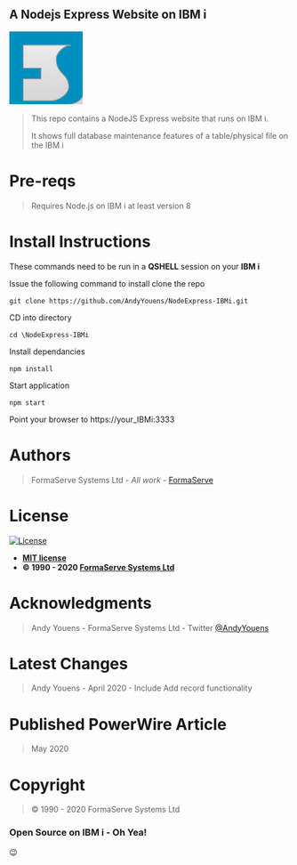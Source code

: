 ## A Nodejs Express Website on IBM i

![FormaServe Logo](https://github.com/AndyYouens/NodeExpress-IBMi/blob/master/public/images/Logo.png)

> This repo contains a NodeJS Express website that runs on IBM i.
>
> It shows full database maintenance features of a table/physical file on the IBM i

# Pre-reqs

> Requires Node.js on IBM i at least version 8

# Install Instructions

These commands need to be run in a **QSHELL** session on your **IBM i**

Issue the following command to install clone the repo

```
git clone https://github.com/AndyYouens/NodeExpress-IBMi.git

```

CD into directory

```
cd \NodeExpress-IBMi
```

Install dependancies

```
npm install
```

Start application

```
npm start
```

Point your browser to https://your_IBMi:3333

# Authors

> FormaServe Systems Ltd - _All work_ - [FormaServe](https://www.formaserve.co.uk)

# License

[![License](http://img.shields.io/:license-mit-blue.svg?style=flat-square)](http://badges.mit-license.org)

- **[MIT license](http://opensource.org/licenses/mit-license.php)**
- **© 1990 - 2020 [FormaServe Systems Ltd](https://www.formaserve.co.uk)**

# Acknowledgments

> Andy Youens - FormaServe Systems Ltd - Twitter [@AndyYouens](https://twitter.com/AndyYouens)

# Latest Changes

> Andy Youens - April 2020 - Include Add record functionality

# Published PowerWire Article

> May 2020

# Copyright

> © 1990 - 2020 FormaServe Systems Ltd

### Open Source on IBM i - Oh Yea!

:wink:

